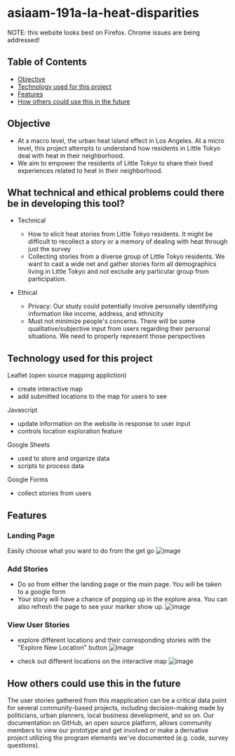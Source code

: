 # asiaam-191a-la-heat-disparities

NOTE: this website looks best on Firefox. Chrome issues are being addressed!

## Table of Contents
* [Objective](#objective)
* [Technology used for this project](#technology-used-for-this-project)
* [Features](#features)
* [How others could use this in the future](#how-others-could-use-this-in-the-future)

## Objective
- At a macro level, the urban heat island effect in Los Angeles. At a micro level, this project attempts to understand how residents in Little Tokyo deal with heat in their neighborhood. 
- We aim to empower the residents of Little Tokyo to share their lived experiences related to heat in their neighborhood. 

## What technical and ethical problems could there be in developing this tool?
- Technical
    - How to elicit heat stories from Little Tokyo residents. It might be difficult to recollect a story or a memory of dealing with heat through just the survey
    - Collecting stories from a diverse group of Little Tokyo residents. We want to cast a wide net and gather stories form all demographics living in Little Tokyo and not exclude any particular group from participation. 

- Ethical 
    - Privacy: Our study could potentially involve personally identifying information like income, address, and ethnicity
    - Must not minimize people's concerns. There will be some qualitative/subjective input from users regarding their personal situations. We need to properly represent those perspectives 

## Technology used for this project
Leaflet (open source mapping appliction)
- create interactive map 
- add submitted locations to the map for users to see

Javascript
- update information on the website in response to user input
- controls location exploration feature

Google Sheets 
- used to store and organize data 
- scripts to process data

Google Forms
- collect stories from users 

## Features 
### Landing Page
Easily choose what you want to do from the get go 
![image](https://user-images.githubusercontent.com/71907436/127755544-5f9e4010-56d4-4166-b3d8-dd422ea4cc52.png)

### Add Stories
- Do so from either the landing page or the main page. You will be taken to a google form
- Your story will have a chance of popping up in the explore area. You can also refresh the page to see your marker show up. 
![image](https://user-images.githubusercontent.com/71907436/127755564-f5522a05-7764-4db1-a9f1-185e6eb8be1e.png)

### View User Stories
- explore different locations and their corresponding stories with the "Explore New Location" button 
![image](https://user-images.githubusercontent.com/71907436/127755493-881383f0-47c6-4bb6-8f08-fea8340efe34.png)

- check out different locations on the interactive map
![image](https://user-images.githubusercontent.com/71907436/127755503-30319b2d-d355-4442-a6ce-63f952a34d03.png)

## How others could use this in the future
The user stories gathered from this mapplication can be a critical data point for several community-based projects, including decision-making made by politicians, urban planners, local business development, and so on. Our documentation on GitHub, an open source platform, allows community members to view our prototype and get involved or make a derivative project utilizing the program elements we've documented (e.g. code, survey questions).
